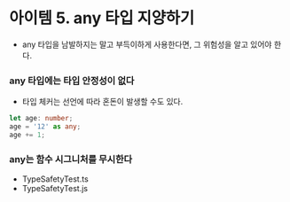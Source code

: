 # 아이템 5. any 타입 지양하기

- any 타입을 남발하지는 말고 부득이하게 사용한다면, 그 위험성을 알고 있어야 한다.

### any 타입에는 타입 안정성이 없다
- 타입 체커는 선언에 따라 혼돈이 발생할 수도 있다.

```typescript
let age: number;
age = '12' as any;
age += 1;
```

### any는 함수 시그니처를 무시한다

- TypeSafetyTest.ts
- TypeSafetyTest.js